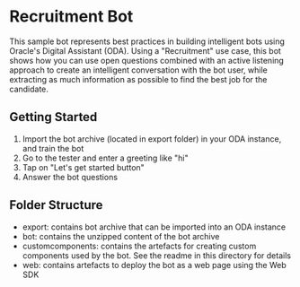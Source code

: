 # Recruitment Bot

This sample bot represents best practices in building intelligent bots using Oracle's Digital Assistant (ODA). Using a "Recruitment" use case, this bot shows how you can use open questions combined with an active listening approach to create an intelligent conversation with the bot user, while extracting as much information as possible to find the best job for the candidate. 

## Getting Started
1. Import the bot archive (located in export folder) in your ODA instance, and train the bot
2. Go to the tester and enter a greeting like "hi"
3. Tap on "Let's get started button"
4. Answer the bot questions

## Folder Structure

- export: contains bot archive that can be imported into an ODA instance 
- bot: contains the unzipped content of the bot archive 
- customcomponents: contains the artefacts for creating custom components used by the bot. See the readme in this directory for details
- web: contains artefacts to deploy the bot as a web page using the Web SDK



